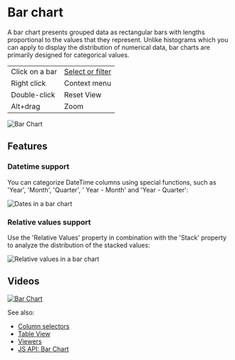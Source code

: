 <!-- TITLE: Bar chart -->
<!-- SUBTITLE: -->

# Bar chart

A bar chart presents grouped data as rectangular bars with lengths proportional to the values that they represent.
Unlike histograms which you can apply to display the distribution of numerical data, bar charts are primarily designed
for categorical values.

|                |                                   |
|----------------|-----------------------------------|
| Click on a bar | [Select or filter](../viewers.md) |
| Right click    | Context menu                      |
| Double-click   | Reset View                        |
| Alt+drag       | Zoom                              |

![Bar Chart](../../uploads/viewers/bar-chart.png "Bar Chart")

## Features

### Datetime support

You can categorize DateTime columns using special functions, such as 'Year', 'Month', 'Quarter', '
Year - Month' and 'Year - Quarter':

![Dates in a bar chart](bar-chart-dates.gif "Dates in a bar chart")

### Relative values support

Use the 'Relative Values' property in combination with the 'Stack' property to analyze the distribution of the stacked
values:

![Relative values in a bar chart](bar-chart-relative-values.gif "Relative values in a bar chart")

## Videos

[![Bar Chart](../../uploads/youtube/visualizations2.png "Open on Youtube")](https://www.youtube.com/watch?v=7MBXWzdC0-I&t=684s)

See also:

* [Column selectors](column-selectors.md)
* [Table View](../../overview/table-view.md)
* [Viewers](../viewers.md)
* [JS API: Bar Chart](https://public.datagrok.ai/js/samples/ui/viewers/types/bar-chart)

